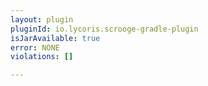 ```yaml
---
layout: plugin
pluginId: io.lycoris.scrooge-gradle-plugin
isJarAvailable: true
error: NONE
violations: []

---
```

